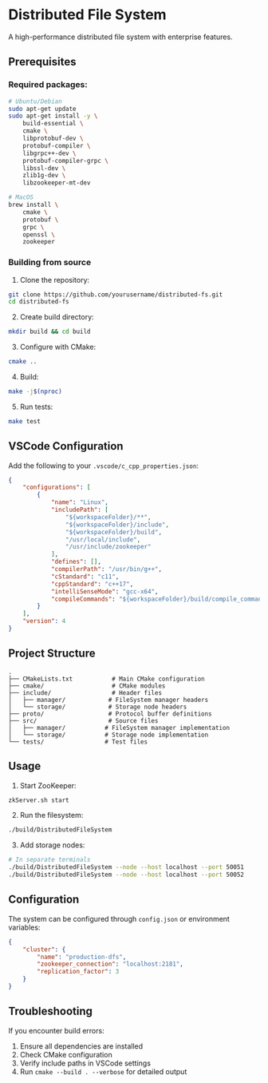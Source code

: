# Distributed File System

A high-performance distributed file system with enterprise features.

## Prerequisites

### Required packages:
```bash
# Ubuntu/Debian
sudo apt-get update
sudo apt-get install -y \
    build-essential \
    cmake \
    libprotobuf-dev \
    protobuf-compiler \
    libgrpc++-dev \
    protobuf-compiler-grpc \
    libssl-dev \
    zlib1g-dev \
    libzookeeper-mt-dev

# MacOS
brew install \
    cmake \
    protobuf \
    grpc \
    openssl \
    zookeeper
```

### Building from source

1. Clone the repository:
```bash
git clone https://github.com/yourusername/distributed-fs.git
cd distributed-fs
```

2. Create build directory:
```bash
mkdir build && cd build
```

3. Configure with CMake:
```bash
cmake ..
```

4. Build:
```bash
make -j$(nproc)
```

5. Run tests:
```bash
make test
```

## VSCode Configuration

Add the following to your `.vscode/c_cpp_properties.json`:

```json
{
    "configurations": [
        {
            "name": "Linux",
            "includePath": [
                "${workspaceFolder}/**",
                "${workspaceFolder}/include",
                "${workspaceFolder}/build",
                "/usr/local/include",
                "/usr/include/zookeeper"
            ],
            "defines": [],
            "compilerPath": "/usr/bin/g++",
            "cStandard": "c11",
            "cppStandard": "c++17",
            "intelliSenseMode": "gcc-x64",
            "compileCommands": "${workspaceFolder}/build/compile_commands.json"
        }
    ],
    "version": 4
}
```

## Project Structure

```
.
├── CMakeLists.txt           # Main CMake configuration
├── cmake/                   # CMake modules
├── include/                 # Header files
│   ├── manager/            # FileSystem manager headers
│   └── storage/            # Storage node headers
├── proto/                  # Protocol buffer definitions
├── src/                    # Source files
│   ├── manager/           # FileSystem manager implementation
│   └── storage/           # Storage node implementation
└── tests/                 # Test files
```

## Usage

1. Start ZooKeeper:
```bash
zkServer.sh start
```

2. Run the filesystem:
```bash
./build/DistributedFileSystem
```

3. Add storage nodes:
```bash
# In separate terminals
./build/DistributedFileSystem --node --host localhost --port 50051
./build/DistributedFileSystem --node --host localhost --port 50052
```

## Configuration

The system can be configured through `config.json` or environment variables:

```json
{
    "cluster": {
        "name": "production-dfs",
        "zookeeper_connection": "localhost:2181",
        "replication_factor": 3
    }
}
```

## Troubleshooting

If you encounter build errors:

1. Ensure all dependencies are installed
2. Check CMake configuration
3. Verify include paths in VSCode settings
4. Run `cmake --build . --verbose` for detailed output